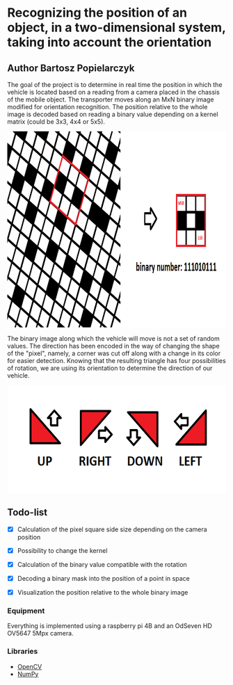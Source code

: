 # Recognizing the position of an object, in a two-dimensional system, taking into account the orientation
## Author Bartosz Popielarczyk

The goal of the project is to determine in real time the position in which the vehicle is located based on a reading from a camera placed in the chassis of the mobile object. The transporter moves along an MxN binary image modified for orientation recognition. The position relative to the whole image is decoded based on reading a binary value depending on a kernel matrix (could be 3x3, 4x4 or 5x5).


<p align="center">
  <img width="908" height="451" src="./readme_files/table.png">
</p>

The binary image along which the vehicle will move is not a set of random values. The direction has been encoded in the way of changing the shape of the "pixel", namely, a corner was cut off along with a change in its color for easier detection. Knowing that the resulting triangle has four possibilities of rotation, we are using its orientation to determine the direction of our vehicle.

<p align="center">
  <img width="580" height="248" src="./readme_files/orientation_triangle.png">
</p>


## Todo-list
- [x] Calculation of the pixel square side size depending on the camera position
- [x] Possibility to change the kernel
- [x] Calculation of the binary value compatible with the rotation
- [x] Decoding a binary mask into the position of a point in space
- [x] Visualization the position relative to the whole binary image


### Equipment
Everything is implemented using a raspberry pi 4B and an OdSeven HD OV5647 5Mpx camera.


### Libraries
- [OpenCV](https://docs.opencv.org/master/)
- [NumPy](https://numpy.org/)



